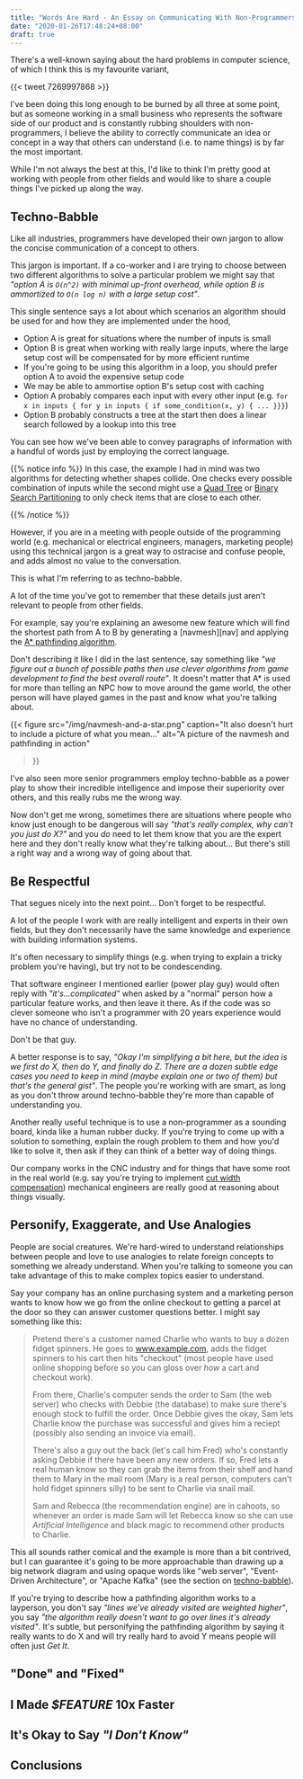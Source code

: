 ```yaml
---
title: "Words Are Hard - An Essay on Communicating With Non-Programmers"
date: "2020-01-26T17:48:24+08:00"
draft: true
---
```


There's a well-known saying about the hard problems in computer science, of
which I think this is my favourite variant,

{{< tweet 7269997868 >}}

I've been doing this long enough to be burned by all three at some point, but
as someone working in a small business who represents the software side of
our product and is constantly rubbing shoulders with non-programmers, I
believe the ability to correctly communicate an idea or concept in a way that
others can understand (i.e. to name things) is by far the most important.

While I'm not always the best at this, I'd like to think I'm pretty good at
working with people from other fields and would like to share a couple things
I've picked up along the way.

## Techno-Babble

Like all industries, programmers have developed their own jargon to allow
the concise communication of a concept to others.

This jargon is important. If a co-worker and I are trying to choose between
two different algorithms to solve a particular problem we might say that
*"option A is `O(n^2)` with minimal up-front overhead, while option B is
ammortized to `O(n log n)` with a large setup cost"*.

This single sentence says a lot about which scenarios an algorithm should be
used for and how they are implemented under the hood,

- Option A is great for situations where the number of inputs is small
- Option B is great when working with really large inputs, where the large
  setup cost will be compensated for by more efficient runtime
- If you're going to be using this algorithm in a loop, you should prefer option
  A to avoid the expensive setup code
- We may be able to ammortise option B's setup cost with caching
- Option A probably compares each input with every other input (e.g. `for x
  in inputs { for y in inputs { if some_condition(x, y) { ... }}}`)
- Option B probably constructs a tree at the start then does a linear search
  followed by a lookup into this tree

You can see how we've been able to convey paragraphs of information with a
handful of words just by employing the correct language.

{{% notice info %}}
In this case, the example I had in mind was two algorithms for detecting
whether shapes collide. One checks every possible combination of inputs while
the second might use a [Quad Tree][quad-tree] or [Binary Search
Partitioning][bsp] to only check items that are close to each other.

[quad-tree]: https://en.wikipedia.org/wiki/Quadtree
[bsp]: https://en.wikipedia.org/wiki/Binary_space_partitioning
{{% /notice %}}

However, if you are in a meeting with people outside of the programming world
(e.g. mechanical or electrical engineers, managers, marketing people) using
this technical jargon is a great way to ostracise and confuse people, and adds
almost no value to the conversation.

This is what I'm referring to as techno-babble.

A lot of the time you've got to remember that these details just aren't relevant
to people from other fields.

For example, say you're explaining an awesome new feature which will find the
shortest path from A to B by generating a [navmesh][nav] and applying the [A*
pathfinding algorithm][a-star].

Don't describing it like I did in the last sentence, say something like *"we
figure out a bunch of possible paths then use clever algorithms from game
development to find the best overall route"*. It doesn't matter that A\* is used
for more than telling an NPC how to move around the game world, the other person
will have played games in the past and know what you're talking about.

{{< figure
    src="/img/navmesh-and-a-star.png"
    caption="It also doesn't hurt to include a picture of what you mean..."
    alt="A picture of the navmesh and pathfinding in action"
>}}

I've also seen more senior programmers employ techno-babble as a power play
to show their incredible intelligence and impose their superiority over
others, and this really rubs me the wrong way.

Now don't get me wrong, sometimes there are situations where people who know
just enough to be dangerous will say *"that's really complex, why can't you
just do X?"* and you *do* need to let them know that you are the expert here
and they don't really know what they're talking about... But there's still a
right way and a wrong way of going about that.

## Be Respectful

That segues nicely into the next point... Don't forget to be respectful.

A lot of the people I work with are really intelligent and experts in their own
fields, but they don't necessarily have the same knowledge and experience with
building information systems.

It's often necessary to simplify things (e.g. when trying to explain a tricky
problem you're having), but try not to be condescending.

That software engineer I mentioned earlier (power play guy) would often reply
with *"it's...complicated"* when asked by a "normal" person how a particular
feature works, and then leave it there. As if the code was so clever someone
who isn't a programmer with 20 years experience would have no chance of
understanding.

Don't be that guy.

A better response is to say, *"Okay I'm simplifying a bit here, but the idea
is we first do X, then do Y, and finally do Z. There are a dozen subtle edge
cases you need to keep in mind (maybe explain one or two of them) but that's
the general gist"*. The people you're working with are smart, as long as you
don't throw around techno-babble they're more than capable of understanding
you.

Another really useful technique is to use a non-programmer as a sounding
board, kinda like a human rubber ducky. If you're trying to come up with a
solution to something, explain the rough problem to them and how you'd like
to solve it, then ask if they can think of a better way of doing things.

Our company works in the CNC industry and for things that have some root in
the real world (e.g. say you're trying to implement [cut width
compensation][kerf]) mechanical engineers are really good at reasoning about
things visually.

## Personify, Exaggerate, and Use Analogies

People are social creatures. We're hard-wired to understand relationships
between people and love to use analogies to relate foreign concepts to
something we already understand. When you're talking to someone you can take
advantage of this to make complex topics easier to understand.

Say your company has an online purchasing system and a marketing person wants
to know how we go from the online checkout to getting a parcel at the door so
they can answer customer questions better. I might say something like this:

> Pretend there's a customer named Charlie who wants to buy a dozen fidget
> spinners. He goes to www.example.com, adds the fidget spinners to his cart
> then hits "checkout" (most people have used online shopping before so you
> can gloss over *how* a cart and checkout work).
>
> From there, Charlie's computer sends the order to Sam (the web server) who
> checks with Debbie (the database) to make sure there's enough stock to fulfill
> the order. Once Debbie gives the okay, Sam lets Charlie know the purchase was
> successful and gives him a reciept (possibly also sending an invoice via
> email).
>
> There's also a guy out the back (let's call him Fred) who's constantly
> asking Debbie if there have been any new orders. If so, Fred lets a real
> human know so they can grab the items from their shelf and hand them to Mary
> in the mail room (Mary is a real person, computers can't hold fidget spinners
> silly) to be sent to Charlie via snail mail.
>
> Sam and Rebecca (the recommendation engine) are in cahoots, so whenever an
> order is made Sam will let Rebecca know so she can use *Artificial
> Intelligence* and black magic to recommend other products to Charlie.

This all sounds rather comical and the example is more than a bit contrived,
but I can guarantee it's going to be more approachable than drawing up a big
network diagram and using opaque words like "web server", "Event-Driven
Architecture", or "Apache Kafka" (see the section on
[techno-babble](#techno-babble)).

If you're trying to describe how a pathfinding algorithm works to a
layperson, you don't say *"lines we've already visited are weighted higher"*,
you say *"the algorithm really doesn't want to go over lines it's already
visited"*. It's subtle, but personifying the pathfinding algorithm by saying
it really wants to do X and will try really hard to avoid Y means people will
often just *Get It*.

## "Done" and "Fixed"

## I Made *$FEATURE* 10x Faster

## It's Okay to Say *"I Don't Know"*

## Conclusions

[navmesh]: https://en.wikipedia.org/wiki/Navigation_mesh
[a-star]: https://en.wikipedia.org/wiki/A*_search_algorithm
[kerf]: https://www.esabna.com/us/en/education/blog/what-is-cutting-kerf.cfm